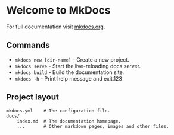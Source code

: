 # Welcome to MkDocs

For full documentation visit [mkdocs.org](https://www.mkdocs.org).

## Commands

* `mkdocs new [dir-name]` - Create a new project.
* `mkdocs serve` - Start the live-reloading docs server.
* `mkdocs build` - Build the documentation site.
* `mkdocs -h` - Print help message and exit.123

## Project layout

    mkdocs.yml    # The configuration file.
    docs/
        index.md  # The documentation homepage.
        ...       # Other markdown pages, images and other files.
